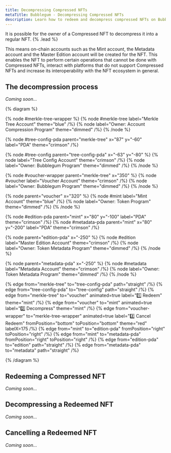 ```yaml
---
title: Decompressing Compressed NFTs
metaTitle: Bubblegum - Decompressing Compressed NFTs
description: Learn how to redeem and decompress compressed NFTs on Bubblegum
---
```


It is possible for the owner of a Compressed NFT to decompress it into a regular NFT. {% .lead %}

This means on-chain accounts such as the Mint account, the Metadata account and the Master Edition account will be created for the NFT. This enables the NFT to perform certain operations that cannot be done with Compressed NFTs, interact with platforms that do not support Compressed NFTs and increase its interoperability with the NFT ecosystem in general.

## The decompression process

_Coming soon..._

{% diagram %}

{% node #merkle-tree-wrapper %}
{% node #merkle-tree label="Merkle Tree Account" theme="blue" /%}
{% node label="Owner: Account Compression Program" theme="dimmed" /%}
{% /node %}

{% node #tree-config-pda parent="merkle-tree" x="87" y="-60" label="PDA" theme="crimson" /%}

{% node #tree-config parent="tree-config-pda" x="-63" y="-80" %}
{% node label="Tree Config Account" theme="crimson" /%}
{% node label="Owner: Bubblegum Program" theme="dimmed" /%}
{% /node %}

{% node #voucher-wrapper parent="merkle-tree" x="350" %}
{% node #voucher label="Voucher Account" theme="crimson" /%}
{% node label="Owner: Bubblegum Program" theme="dimmed" /%}
{% /node %}

{% node parent="voucher" x="320" %}
{% node #mint label="Mint Account" theme="blue" /%}
{% node label="Owner: Token Program" theme="dimmed" /%}
{% /node %}

{% node #edition-pda parent="mint" x="80" y="-100" label="PDA" theme="crimson" /%}
{% node #metadata-pda parent="mint" x="80" y="-200" label="PDA" theme="crimson" /%}

{% node parent="edition-pda" x="-250" %}
{% node #edition label="Master Edition Account" theme="crimson" /%}
{% node label="Owner: Token Metadata Program" theme="dimmed" /%}
{% /node %}

{% node parent="metadata-pda" x="-250" %}
{% node #metadata label="Metadata Account" theme="crimson" /%}
{% node label="Owner: Token Metadata Program" theme="dimmed" /%}
{% /node %}

{% edge from="merkle-tree" to="tree-config-pda" path="straight" /%}
{% edge from="tree-config-pda" to="tree-config" path="straight" /%}
{% edge from="merkle-tree" to="voucher" animated=true label="1️⃣  Redeem" theme="mint" /%}
{% edge from="voucher" to="mint" animated=true label="2️⃣  Decompress" theme="mint" /%}
{% edge from="voucher-wrapper" to="merkle-tree-wrapper" animated=true label="2️⃣  Cancel Redeem" fromPosition="bottom" toPosition="bottom" theme="red" labelX=175 /%}
{% edge from="mint" to="edition-pda" fromPosition="right" toPosition="right" /%}
{% edge from="mint" to="metadata-pda" fromPosition="right" toPosition="right" /%}
{% edge from="edition-pda" to="edition" path="straight" /%}
{% edge from="metadata-pda" to="metadata" path="straight" /%}

{% /diagram %}

## Redeeming a Compressed NFT

_Coming soon..._

## Decompressing a Redeemed NFT

_Coming soon..._

## Cancelling a Redeemed NFT

_Coming soon..._
